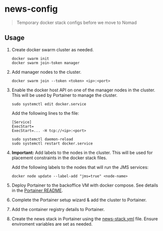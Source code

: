 # news-config

> Temporary docker stack configs before we move to Nomad

## Usage

1. Create docker swarm cluster as needed.
   
   ```shell
   docker swarm init
   docker swarm join-token manager
   ```
2. Add manager nodes to the cluster.

    ```shell
    docker swarm join --token <token> <ip>:<port>
    ```

3. Enable the docker host API on one of the manager nodes in the cluster. This will be used by Portainer to manage the cluster.

   ```shell
   sudo systemctl edit docker.service
   ```
   
   Add the following lines to the file:
   ```unit
   [Service]
   ExecStart=
   ExecStart=... -H tcp://<ip>:<port>
   ```

   ```shell
   sudo systemctl daemon-reload
   sudo systemctl restart docker.service
   ```
 
4. **Important:** Add labels to the nodes in the cluster. This will be used for placement constraints in the docker stack files.

   Add the following labels to the nodes that will run the JMS services:
   ```shell
   docker node update --label-add "jms=true" <node-name>
   ```
   
5. Deploy Portainer to the backoffice VM with docker compose. See details in the [Portainer README](./apps/backoffice/README.md).

6. Complete the Portainer setup wizard & add the cluster to Portainer.

7. Add the container registry details to Portainer.
   
8. Create the news stack in Portainer using the [news-stack.yml](./apps/stacks/news/news-stack.yml) file. Ensure enviroment variables are set as needed.
